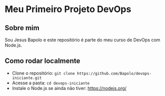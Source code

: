 # Meu Primeiro Projeto DevOps

## Sobre mim
Sou Jesus Bapolo e este repositório é parte do meu curso de DevOps com Node.js.

## Como rodar localmente

- Clone o repositório: `git clone https://github.com/Bapolo/devops-iniciante.git`
- Acesse a pasta: `cd devops-iniciante`
- Instale o Node.js se ainda não tiver: https://nodejs.org/

